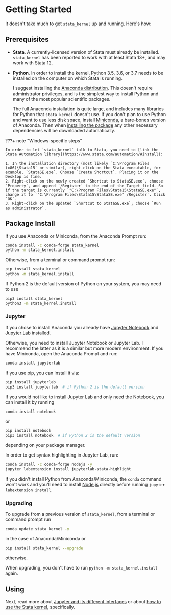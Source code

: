 # Getting Started

It doesn't take much to get `stata_kernel` up and running. Here's how:

## Prerequisites

- **Stata**. A currently-licensed version of Stata must already be installed. `stata_kernel` has been reported to work with at least Stata 13+, and may work with Stata 12.
- **Python**. In order to install the kernel, Python 3.5, 3.6, or 3.7 needs to be installed on the computer on which Stata is running.

    I suggest installing the [Anaconda
    distribution](https://www.anaconda.com/download/). This doesn't require
    administrator privileges, and is the simplest way to install Python and many of the most popular scientific packages.

    The full Anaconda installation is quite large, and includes many libraries for Python that
    `stata_kernel` doesn't use. If you don't plan to use Python and want to use
    less disk space, install [Miniconda](https://conda.io/miniconda.html), a bare-bones version of Anaconda. Then when [installing the package](#package-install) any other necessary dependencies will be
    downloaded automatically.

???+ note "Windows-specific steps"

    In order to let `stata_kernel` talk to Stata, you need to [link the Stata Automation library](https://www.stata.com/automation/#install):

    1. In the installation directory (most likely `C:\Program Files (x86)\Stata15` or similar), right-click on the Stata executable, for example, `StataSE.exe`. Choose `Create Shortcut`. Placing it on the Desktop is fine.
    2. Right-click on the newly created `Shortcut to StataSE.exe`, choose `Property`, and append `/Register` to the end of the Target field. So if the target is currently `"C:\Program Files\Stata15\StataSE.exe"`, change it to `"C:\Program Files\Stata15\StataSE.exe" /Register`. Click `OK`.
    3. Right-click on the updated `Shortcut to StataSE.exe`; choose `Run as administrator`.

## Package Install

If you use Anaconda or Miniconda, from the Anaconda Prompt run:

```bash
conda install -c conda-forge stata_kernel
python -m stata_kernel.install
```

Otherwise, from a terminal or command prompt run:

```bash
pip install stata_kernel
python -m stata_kernel.install
```

If Python 2 is the default version of Python on your system, you may need to use
```bash
pip3 install stata_kernel
python3 -m stata_kernel.install
```

### Jupyter

If you chose to install Anaconda you already have [Jupyter Notebook](https://jupyter-notebook.readthedocs.io/en/stable/notebook.html) and [Jupyter Lab](https://jupyterlab.readthedocs.io/en/stable/getting_started/overview.html) installed.

Otherwise, you need to install Jupyter Notebook or Jupyter Lab. I recommend the latter as it is a similar but more modern environment. If you have Miniconda, open the Anaconda Prompt and run:

```bash
conda install jupyterlab
```

If you use pip, you can install it via:

```bash
pip install jupyterlab 
pip3 install jupyterlab  # if Python 2 is the default version
```

If you would not like to install Jupyter Lab and only need the Notebook, you can install it by running

```bash
conda install notebook
```

or

```bash
pip install notebook
pip3 install notebook  # if Python 2 is the default version
```

depending on your package manager.

In order to get syntax highlighting in Jupyter Lab, run:
```bash
conda install -c conda-forge nodejs -y
jupyter labextension install jupyterlab-stata-highlight
```

If you didn't install Python from Anaconda/Miniconda, the `conda` command won't work and you'll need to install [Node.js](https://nodejs.org/en/download/) directly before running `jupyter labextension install`.

### Upgrading

To upgrade from a previous version of `stata_kernel`, from a terminal or command prompt run

```bash
conda update stata_kernel -y
```
in the case of Anaconda/Miniconda or

```bash
pip install stata_kernel --upgrade
```
otherwise.

When upgrading, you don't have to run `python -m stata_kernel.install` again.

## Using

Next, read more about [Jupyter and its different
interfaces](using_jupyter/intro.md) or about [how to use the Stata
kernel](using_stata_kernel/intro.md), specifically.
